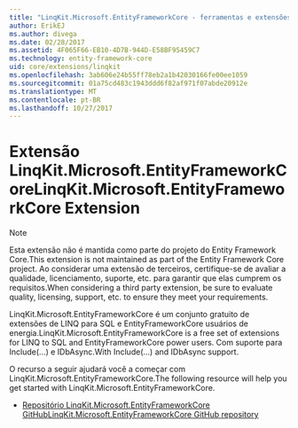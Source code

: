```yaml
---
title: "LinqKit.Microsoft.EntityFrameworkCore - ferramentas e extensões - Core EF"
author: ErikEJ
ms.author: divega
ms.date: 02/28/2017
ms.assetid: 4F065F66-EB10-4D7B-944D-E58BF95459C7
ms.technology: entity-framework-core
uid: core/extensions/linqkit
ms.openlocfilehash: 3ab606e24b55ff78eb2a1b42030166fe00ee1059
ms.sourcegitcommit: 01a75cd483c1943ddd6f82af971f07abde20912e
ms.translationtype: MT
ms.contentlocale: pt-BR
ms.lasthandoff: 10/27/2017
---
```

# <a name="linqkitmicrosoftentityframeworkcore-extension"></a><span data-ttu-id="12211-102">Extensão LinqKit.Microsoft.EntityFrameworkCore</span><span class="sxs-lookup"><span data-stu-id="12211-102">LinqKit.Microsoft.EntityFrameworkCore Extension</span></span>

> [!NOTE]  
> <span data-ttu-id="12211-103">Esta extensão não é mantida como parte do projeto do Entity Framework Core.</span><span class="sxs-lookup"><span data-stu-id="12211-103">This extension is not maintained as part of the Entity Framework Core project.</span></span> <span data-ttu-id="12211-104">Ao considerar uma extensão de terceiros, certifique-se de avaliar a qualidade, licenciamento, suporte, etc. para garantir que elas cumprem os requisitos.</span><span class="sxs-lookup"><span data-stu-id="12211-104">When considering a third party extension, be sure to evaluate quality, licensing, support, etc. to ensure they meet your requirements.</span></span>

<span data-ttu-id="12211-105">LinqKit.Microsoft.EntityFrameworkCore é um conjunto gratuito de extensões de LINQ para SQL e EntityFrameworkCore usuários de energia.</span><span class="sxs-lookup"><span data-stu-id="12211-105">LinqKit.Microsoft.EntityFrameworkCore is a free set of extensions for LINQ to SQL and EntityFrameworkCore power users.</span></span> <span data-ttu-id="12211-106">Com suporte para Include(...) e IDbAsync.</span><span class="sxs-lookup"><span data-stu-id="12211-106">With Include(...) and IDbAsync support.</span></span>

<span data-ttu-id="12211-107">O recurso a seguir ajudará você a começar com LinqKit.Microsoft.EntityFrameworkCore.</span><span class="sxs-lookup"><span data-stu-id="12211-107">The following resource will help you get started with LinqKit.Microsoft.EntityFrameworkCore.</span></span>
* [<span data-ttu-id="12211-108">Repositório LinqKit.Microsoft.EntityFrameworkCore GitHub</span><span class="sxs-lookup"><span data-stu-id="12211-108">LinqKit.Microsoft.EntityFrameworkCore GitHub repository</span></span>](https://github.com/scottksmith95/LINQKit/)
